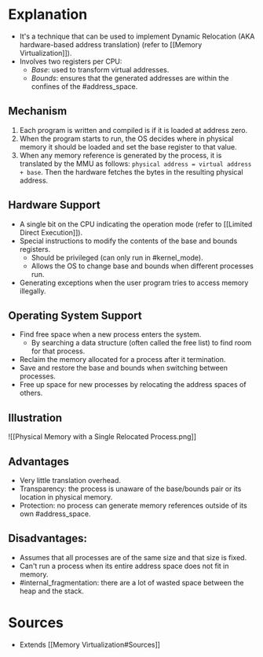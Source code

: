 # Explanation
- It's a technique that can be used to implement Dynamic Relocation (AKA hardware-based address translation) (refer to [[Memory Virtualization]]).
- Involves two registers per CPU:
	- *Base*: used to transform virtual addresses.
	- *Bounds*: ensures that the generated addresses are within the confines of the #address_space.

## Mechanism
1. Each program is written and compiled is if it is loaded at address zero.
2. When the program starts to run, the OS decides where in physical memory it should be loaded and set the base register to that value.
3. When any memory reference is generated by the process, it is translated by the MMU as follows: `physical address = virtual address + base`. Then the hardware fetches the bytes in the resulting physical address.

## Hardware Support
- A single bit on the CPU indicating the operation mode (refer to [[Limited Direct Execution]]).
- Special instructions to modify the contents of the base and bounds registers.
	- Should be privileged (can only run in #kernel_mode).
	- Allows the OS to change base and bounds when different processes run.
- Generating exceptions when the user program tries to access memory illegally.

## Operating System Support
- Find free space when a new process enters the system.
	- By searching a data structure (often called the free list) to find room for that process.
- Reclaim the memory allocated for a process after it termination.
- Save and restore the base and bounds when switching between processes.
- Free up space for new processes by relocating the address spaces of others.


## Illustration
![[Physical Memory with a Single Relocated Process.png]]

## Advantages
- Very little translation overhead.
- Transparency: the process is unaware of the base/bounds pair or its location in physical memory.
- Protection: no process can generate memory references outside of its own #address_space.

## Disadvantages:
- Assumes that all processes are of the same size and that size is fixed.
- Can't run a process when its entire address space does not fit in memory.
- #internal_fragmentation: there are a lot of wasted space between the heap and the stack.

# Sources
- Extends [[Memory Virtualization#Sources]]